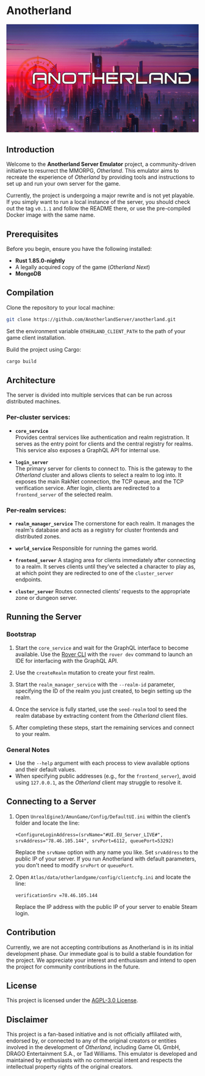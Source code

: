 # Anotherland

![Anotherland Logo](/images/anotherland-logo.jpg)

## Introduction
Welcome to the **Anotherland Server Emulator** project, a community-driven initiative to resurrect the MMORPG, *Otherland*. This emulator aims to recreate the experience of *Otherland* by providing tools and instructions to set up and run your own server for the game.

Currently, the project is undergoing a major rewrite and is not yet playable. If you simply want to run a local instance of the server, you should check out the tag `v0.1.1` and follow the README there, or use the pre-compiled Docker image with the same name.

## Prerequisites
Before you begin, ensure you have the following installed:
- **Rust 1.85.0-nightly**
- A legally acquired copy of the game (*Otherland Next*)
- **MongoDB**

## Compilation
Clone the repository to your local machine:
```bash
git clone https://github.com/AnotherlandServer/anotherland.git
```

Set the environment variable `OTHERLAND_CLIENT_PATH` to the path of your game client installation.

Build the project using Cargo:
```bash
cargo build
```

## Architecture
The server is divided into multiple services that can be run across distributed machines.

### Per-cluster services:
- **`core_service`**  
  Provides central services like authentication and realm registration. It serves as the entry point for clients and the central registry for realms. This service also exposes a GraphQL API for internal use.
  
- **`login_server`**  
  The primary server for clients to connect to. This is the gateway to the *Otherland* cluster and allows clients to select a realm to log into. It exposes the main RakNet connection, the TCP queue, and the TCP verification service. After login, clients are redirected to a `frontend_server` of the selected realm.

### Per-realm services:
- **`realm_manager_service`**
  The cornerstone for each realm. It manages the realm's database and acts as a registry for cluster frontends and distributed zones.
  
- **`world_service`**
  Responsible for running the games world. 

- **`frontend_server`**
  A staging area for clients immediately after connecting to a realm. It serves clients until they’ve selected a character to play as, at which point they are redirected to one of the `cluster_server` endpoints.
  
- **`cluster_server`**
  Routes connected clients’ requests to the appropriate zone or dungeon server.

## Running the Server
### Bootstrap
1. Start the `core_service` and wait for the GraphQL interface to become available. Use the [Rover CLI](https://www.apollographql.com/docs/rover) with the `rover dev` command to launch an IDE for interfacing with the GraphQL API.
2. Use the `createRealm` mutation to create your first realm.
3. Start the `realm_manager_service` with the `--realm-id` parameter, specifying the ID of the realm you just created, to begin setting up the realm.
4. Once the service is fully started, use the `seed-realm` tool to seed the realm database by extracting content from the *Otherland* client files.

5. After completing these steps, start the remaining services and connect to your realm.

### General Notes
- Use the `--help` argument with each process to view available options and their default values.  
- When specifying public addresses (e.g., for the `frontend_server`), avoid using `127.0.0.1`, as the *Otherland* client may struggle to resolve it.

## Connecting to a Server
1. Open `UnrealEgine3/AmunGame/Config/DefaultUI.ini` within the client’s folder and locate the line:
   ```
   +ConfigureLoginAddress=(srvName="#UI.EU_Server_LIVE#", srvAddress="78.46.105.144", srvPort=6112, queuePort=53292)
   ```
   Replace the `srvName` option with any name you like. Set `srvAddress` to the public IP of your server. If you run Anotherland with default parameters, you don't need to modify `srvPort` or `queuePort`.

2. Open `Atlas/data/otherlandgame/config/clientcfg.ini` and locate the line:
   ```
   verificationSrv =78.46.105.144
   ```
   Replace the IP address with the public IP of your server to enable Steam login.

## Contribution
Currently, we are not accepting contributions as Anotherland is in its initial development phase. Our immediate goal is to build a stable foundation for the project. We appreciate your interest and enthusiasm and intend to open the project for community contributions in the future.

## License
This project is licensed under the [AGPL-3.0 License](LICENSE).

## Disclaimer
This project is a fan-based initiative and is not officially affiliated with, endorsed by, or connected to any of the original creators or entities involved in the development of *Otherland*, including Game OL GmbH, DRAGO Entertainment S.A., or Tad Williams. This emulator is developed and maintained by enthusiasts with no commercial intent and respects the intellectual property rights of the original creators.
